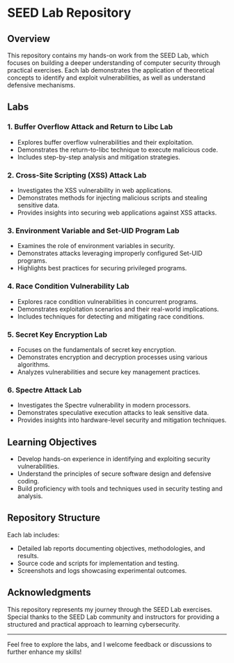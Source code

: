# SEED Lab Repository

## Overview
This repository contains my hands-on work from the SEED Lab, which focuses on building a deeper understanding of computer security through practical exercises. Each lab demonstrates the application of theoretical concepts to identify and exploit vulnerabilities, as well as understand defensive mechanisms.

## Labs

### 1. Buffer Overflow Attack and Return to Libc Lab
- Explores buffer overflow vulnerabilities and their exploitation.
- Demonstrates the return-to-libc technique to execute malicious code.
- Includes step-by-step analysis and mitigation strategies.

### 2. Cross-Site Scripting (XSS) Attack Lab
- Investigates the XSS vulnerability in web applications.
- Demonstrates methods for injecting malicious scripts and stealing sensitive data.
- Provides insights into securing web applications against XSS attacks.

### 3. Environment Variable and Set-UID Program Lab
- Examines the role of environment variables in security.
- Demonstrates attacks leveraging improperly configured Set-UID programs.
- Highlights best practices for securing privileged programs.

### 4. Race Condition Vulnerability Lab
- Explores race condition vulnerabilities in concurrent programs.
- Demonstrates exploitation scenarios and their real-world implications.
- Includes techniques for detecting and mitigating race conditions.

### 5. Secret Key Encryption Lab
- Focuses on the fundamentals of secret key encryption.
- Demonstrates encryption and decryption processes using various algorithms.
- Analyzes vulnerabilities and secure key management practices.

### 6. Spectre Attack Lab
- Investigates the Spectre vulnerability in modern processors.
- Demonstrates speculative execution attacks to leak sensitive data.
- Provides insights into hardware-level security and mitigation techniques.

## Learning Objectives
- Develop hands-on experience in identifying and exploiting security vulnerabilities.
- Understand the principles of secure software design and defensive coding.
- Build proficiency with tools and techniques used in security testing and analysis.

## Repository Structure
Each lab includes:
- Detailed lab reports documenting objectives, methodologies, and results.
- Source code and scripts for implementation and testing.
- Screenshots and logs showcasing experimental outcomes.

## Acknowledgments
This repository represents my journey through the SEED Lab exercises. Special thanks to the SEED Lab community and instructors for providing a structured and practical approach to learning cybersecurity.

---
Feel free to explore the labs, and I welcome feedback or discussions to further enhance my skills!

